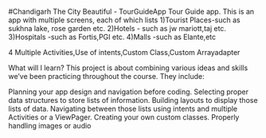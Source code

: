 #Chandigarh The City Beautiful - TourGuideApp
Tour Guide app. This is an app with multiple screens, each of which lists 
1)Tourist Places-such as sukhna lake, rose garden etc.
2)Hotels - such as jw mariott,taj etc.
3)Hospitals -such as Fortis,PGI etc.
4)Malls -such as Elante,etc

4 Multiple Activities,Use of intents,Custom Class,Custom Arrayadapter

What will I learn?
This project is about combining various ideas and skills we’ve been practicing throughout the course. They include:

Planning your app design and navigation before coding.
Selecting proper data structures to store lists of information.
Building layouts to display those lists of data.
Navigating between those lists using intents and multiple Activities or a ViewPager.
Creating your own custom classes.
Properly handling images or audio
